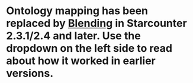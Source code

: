
# Ontology mapping has been replaced by [Blending](../blending/README.md) in Starcounter 2.3.1/2.4 and later. Use the dropdown on the left side to read about how it worked in earlier versions.
